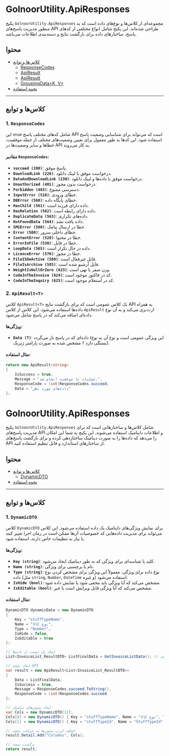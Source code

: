 
# GolnoorUtility.ApiResponses

پکیج `GolnoorUtility.ApiResponses` مجموعه‌ای از کلاس‌ها و نوع‌های داده است که به منظور مدیریت پاسخ‌های API طراحی شده‌اند. این پکیج شامل انواع مختلفی از کدهای پاسخ، ساختارهای داده برای بازگشت نتایج و دسته‌بندی اطلاعات می‌باشد.

## محتوا

- [کلاس‌ها و توابع](#کلاس‌ها-و-توابع)
  - [ResponseCodes](#responsecodes)
  - [ApiResult<T>](#apiresultt)
  - [ApiResult](#apiresult)
  - [GroupingData<K, V>](#groupingdatak-v)
- [نحوه استفاده](#نحوه-استفاده)

---

## کلاس‌ها و توابع

### 1. `ResponseCodes`

این `enum` شامل کدهای مختلف پاسخ API است که می‌تواند برای شناسایی وضعیت پاسخ استفاده شود. این کدها به طور معمول برای تعیین وضعیت‌های مختلف از جمله موفقیت، خطاها و سایر وضعیت‌ها در API به کار می‌روند.

#### مقادیر `ResponseCodes`:

- **`succeed (200)`**: پاسخ موفق.
- **`DownloadLink (220)`**: درخواست موفق با لینک دانلود.
- **`DataAndDownloadLink (230)`**: درخواست موفق با داده‌ها و لینک دانلود.
- **`Unauthorized (401)`**: درخواست بدون مجوز.
- **`Forbidden (403)`**: دسترسی ممنوع.
- **`InputError (510)`**: خطای ورودی.
- **`DBError (560)`**: خطای پایگاه داده.
- **`HasChild (561)`**: داده دارای فرزند است.
- **`HasRelation (562)`**: داده دارای رابطه است.
- **`DuplicateData (563)`**: داده‌های تکراری.
- **`NotFoundData (564)`**: داده یافت نشد.
- **`SMSError (580)`**: خطا در ارسال پیامک.
- **`Error (500)`**: خطای داخلی سرور.
- **`ContentError (520)`**: خطا در محتوا.
- **`ErrorInFile (530)`**: خطا در فایل.
- **`LoopData (565)`**: داده در حال تکرار است.
- **`LicenceError (570)`**: خطا در مجوز.
- **`FileISDeActive (580)`**: فایل غیرفعال است.
- **`FileIsArchive (585)`**: فایل آرشیو شده است.
- **`WeightIsNullOrZero (623)`**: وزن صفر یا تهی است.
- **`CodeInTheInvoice (624)`**: کد در فاکتور موجود است.
- **`CodeInTheInquiry (625)`**: کد در استعلام موجود است.

### 2. `ApiResult<T>`

کلاس `ApiResult<T>` یک کلاس عمومی است که برای بازگشت نتایج API به همراه داده‌ها استفاده می‌شود. این کلاس از کلاس `ApiResult` ارث‌بری می‌کند و به آن نوع داده‌ای اضافه می‌کند که در پاسخ شامل می‌شود.

#### ویژگی‌ها:

- **`Data (T)`**: داده‌ای که در پاسخ باز می‌گردد (این ویژگی عمومی است و نوع آن به نوع مشخص شده به صورت پارامتر ژنریک `T` بستگی دارد).

#### مثال استفاده:

```csharp
return new ApiResult<string>
{
    IsSuccess = true,
    Message = "عملیات با موفقیت انجام شد.",
    ResponseCode = (int)ResponseCodes.succeed,
    Data = "داده‌های مورد نظر"
};
```
# GolnoorUtility.ApiResponses

پکیج `GolnoorUtility.ApiResponses` شامل کلاس‌ها و ساختارهایی است که برای مدیریت پاسخ‌های API و اطلاعات داینامیک استفاده می‌شوند. این پکیج به شما این امکان را می‌دهد که داده‌ها را به صورت دینامیک ساختاردهی کرده و برای بازگشت پاسخ‌های API از ساختارهای استاندارد و قابل تنظیم استفاده کنید.

## محتوا

- [کلاس‌ها و توابع](#کلاس‌ها-و-توابع)
  - [DynamicDTO](#dynamicdto)
- [نحوه استفاده](#نحوه-استفاده)

---

## کلاس‌ها و توابع

### 1. `DynamicDTO`

کلاس `DynamicDTO` برای نمایش ویژگی‌های داینامیک یک داده استفاده می‌شود. این کلاس می‌تواند برای مدیریت داده‌هایی که خصوصیات آن‌ها ممکن است در زمان اجرا تغییر کنند یا نیاز به تنظیمات خاص دارند، استفاده شود.

#### ویژگی‌ها:

- **`Key (string)`**: کلید یا شناسه‌ای برای ویژگی که به طور دینامیک ایجاد می‌شود.
- **`Name (string)`**: نام یا برچسبی برای ویژگی.
- **`Type (string)`**: نوع داده برای ویژگی. معمولاً این ویژگی برای مشخص کردن نوع داده (مثل `string`, `Number`, `DateTime` و غیره) استفاده می‌شود.
- **`IsHide (bool)`**: مشخص می‌کند که آیا ویژگی باید مخفی شود یا نمایش داده شود.
- **`IsEditable (bool)`**: مشخص می‌کند که آیا ویژگی قابل ویرایش است یا خیر.

#### مثال استفاده:

```csharp
DynamicDTO dynamicData = new DynamicDTO
{
    Key = "stuffTypeName",
    Name = "نوع کالا",
    Type = "Number",
    IsHide = false,
    IsEditable = true
};

// ایجاد یک لیست از داده‌ها
List<InvoiceList_ResultDTO> ListFinalData = GetInvoiceListData(); // این متد باید لیست داده‌ها را بازگشت دهد.

// ایجاد نتیجه API
var result = new ApiResult<List<InvoiceList_ResultDTO>>
{
    Data = ListFinalData,
    IsSuccess = true,
    Message = ResponseCodes.succeed.ToString(),
    ResponseCode = (int)ResponseCodes.succeed
};

// ایجاد ستون‌های دینامیک
var Cols = new DynamicDTO[12];
Cols[0] = new DynamicDTO() { Key = "stuffTypeName", Name = "نوع کالا", Type = "Number", IsHide = false };
Cols[1] = new DynamicDTO() { Key = "stuffTypeId", Name = "StuffTypeId", Type = "Number", IsHide = true };

// اضافه کردن ستون‌ها به جزئیات نتیجه
result.Detail.Add("Columns", Cols);

// برگشت نتیجه
return result;
```
